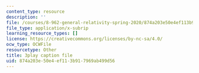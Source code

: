 ```yaml
---
content_type: resource
description: ''
file: /courses/8-962-general-relativity-spring-2020/874a203e50e4ef113b917969ab499d56_uNWqE3LS1E.srt
file_type: application/x-subrip
learning_resource_types: []
license: https://creativecommons.org/licenses/by-nc-sa/4.0/
ocw_type: OCWFile
resourcetype: Other
title: 3play caption file
uid: 874a203e-50e4-ef11-3b91-7969ab499d56
---
```

